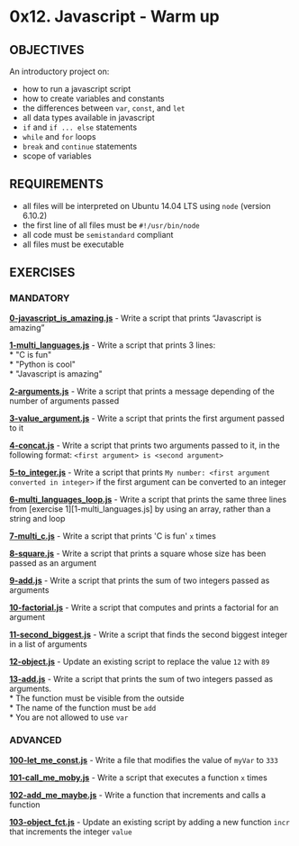 # 0x12. Javascript - Warm up

## OBJECTIVES   

An introductory project on:   
   * how to run a javascript script   
   * how to create variables and constants   
   * the differences between `var`, `const`, and `let`   
   * all data types available in javascript   
   * `if` and `if ... else` statements   
   * `while` and `for` loops   
   * `break` and `continue` statements   
   * scope of variables   

## REQUIREMENTS   

   * all files will be interpreted on Ubuntu 14.04 LTS using `node` (version 6.10.2)   
   * the first line of all files must be `#!/usr/bin/node`   
   * all code must be `semistandard` compliant   
   * all files must be executable

## EXERCISES   

### MANDATORY   

**[0-javascript_is_amazing.js](0-javascript_is_amazing.js)** - Write a script that prints “Javascript is amazing”   

**[1-multi_languages.js](1-multi_languages.js)** - Write a script that prints 3 lines:   
    * "C is fun"   
    * "Python is cool"   
    * "Javascript is amazing"   

**[2-arguments.js](2-arguments.js)** - Write a script that prints a message depending of the number of arguments passed   

**[3-value_argument.js](3-value_argument.js)** - Write a script that prints the first argument passed to it   

**[4-concat.js](4-concat.js)** - Write a script that prints two arguments passed to it, in the following format: `<first argument> is <second argument>`   

**[5-to_integer.js](5-to_integer.js)** - Write a script that prints `My number: <first argument converted in integer>` if the first argument can be converted to an integer   

**[6-multi_languages_loop.js](6-multi_languages_loop.js)** - Write a script that prints the same three lines from [exercise 1][1-multi_languages.js] by using an array, rather than a string and loop   

**[7-multi_c.js](7-multi_c.js)** - Write a script that prints 'C is fun' `x` times   

**[8-square.js](8-square.js)** - Write a script that prints a square whose size has been passed as an argument   

**[9-add.js](9-add.js)** - Write a script that prints the sum of two integers passed as arguments   

**[10-factorial.js](10-factorial.js)** - Write a script that computes and prints a factorial for an argument   

**[11-second_biggest.js](11-second_biggest.js)** - Write a script that finds the second biggest integer in a list of arguments   

**[12-object.js](12-object.js)** - Update an existing script to replace the value `12` with `89`   

**[13-add.js](13-add.js)** - Write a script that prints the sum of two integers passed as arguments.   
    * The function must be visible from the outside    
    * The name of the function must be `add`   
    * You are not allowed to use `var`   

### ADVANCED   

**[100-let_me_const.js](100-let_me_const.js)** - Write a file that modifies the value of `myVar` to `333`   

**[101-call_me_moby.js](101-call_me_moby.js)** - Write a script that executes a function `x` times   

**[102-add_me_maybe.js](102-add_me_maybe.js)** - Write a function that increments and calls a function   

**[103-object_fct.js](103-object_fct.js)** - Update an existing script by adding a new function `incr` that increments the integer `value`   


